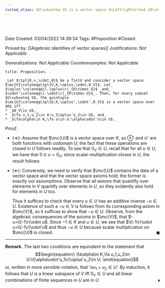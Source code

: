 ```yaml
---
custom_alias: $U\subseteq V$ is a vector space $\Leftrightarrow$ $0\in U$ and restricted operations close in $U$
---
```


<br />
<br />

Date Created: 03/04/2022 14:39:34
Tags: #Proposition #Closed

Proved by: [[Algebraic identities of vector spaces]]
Justifications: _Not Applicable_

Generalizations: _Not Applicable_
Counterexamples: _Not Applicable_

``` ad-Proposition
title: Proposition.

_Let $\tpl{K,+,\cdot,0}$ be a field and consider a vector space $\mc{V}\coloneqq\tpl{V,K,\oplus,\odot,0_V}$. Let_ $\oplus'\coloneqq\l.\oplus\r|_{U\times U}$ _and_ $\odot'\coloneqq\l.\odot\r|_{K\times U}$_. Then, for every subset $U\subseteq V$, the quintuple $\mc{U}\coloneqq\tpl{U,K,\oplus',\odot',0_V}$ is a vector space over $K$ iff_
* _$0_V\in U$,_
* _$\fa u_1,u_2\in U:u_1\oplus'u_2\in U$, and_
* _$\fa\alpha\in K,\fa u\in U:\alpha\odot'u\in U$._

```

_Proof_.
* ($\Rightarrow$): Assume that $\mc{U}$ is a vector space over $K$, so $\oplus'$ and $\odot'$ are both functions with codomain $U$; the fact that these operations are closed in $U$ follows readily. To see that $0_V\in U$, recall that for all $u\in U$, we have that $0\odot u=0_V$; since scalar-multiplication closes in $U$, the result follows.

* ($\Leftarrow$): Conversely, we need to verify that $\mc{U}$ contains the data of a vector space and that the vector space axioms hold; the former is exactly our assumptions. Observe that all axioms that quantify over elements in $V$ quantify over elements in $U$, so they evidently also hold for elements in $U$ too.

    Thus it suffices to check that every $u\in U$ has an additive inverse $-u\in U$. Existence of such a $-u\in V$ is follows from its corresponding axiom in $\mc{V}$, so it suffices to show that $-u\in U$. Observe, from the algebraic consequences of the axioms in $\mc{V}$, that $-u=\l(-1\r)\odot u$. Since $-1\in K$ and $u\in U$, we see that $\l(-1\r)\odot u=\l(-1\r)\odot'u$ and thus $-u\in U$ because scalar multiplication on $\mc{U}$ is closed.<span style="float:right;">$\blacksquare$</span>

---

**Remark.** The last two conditions are equivalent to the statement that
$$\begin{equation}
    \fa\alpha\in K,\fa u_1,u_2\in U:\l(\alpha\odot'u_1\r)\oplus'u_2\in U,
\end{equation}$$
or, written in more sensible notation, that $\textrm{`}\alpha u_1+u_2\in U\textrm{'}$. By induction, it follows that $U$ is a linear subspace of $V$ iff $0_V\in U$ and all linear combinations of finite sequences in $U$ are in $U$.<span style="float:right;">$\blacklozenge$</span>
